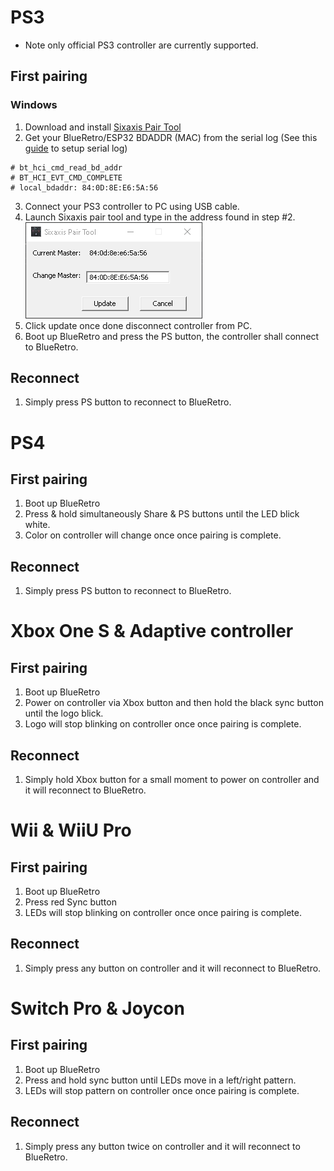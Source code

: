 # PS3
* Note only official PS3 controller are currently supported.
## First pairing
### Windows
1. Download and install [Sixaxis Pair Tool](https://sixaxispairtool.en.lo4d.com/windows#:~:text=The%20Sixaxis%20Pair%20Tool%20is,games%20with%20your%20PS3%20controller.)
2. Get your BlueRetro/ESP32 BDADDR (MAC) from the serial log (See this [guide](https://github.com/darthcloud/BlueRetro/wiki/Getting-BlueRetro-debug-logs-via-Serial-port-Windows-10) to setup serial log)
```
# bt_hci_cmd_read_bd_addr
# BT_HCI_EVT_CMD_COMPLETE
# local_bdaddr: 84:0D:8E:E6:5A:56
```
3. Connect your PS3 controller to PC using USB cable.
4. Launch Sixaxis pair tool and type in the address found in step #2.\
![](img/SixaxisPairTool_v0FDiegEiq.png)
5. Click update once done disconnect controller from PC.
6. Boot up BlueRetro and press the PS button, the controller shall connect to BlueRetro.
## Reconnect
1. Simply press PS button to reconnect to BlueRetro.
# PS4
## First pairing
1. Boot up BlueRetro
2. Press & hold simultaneously Share & PS buttons until the LED blick white.
3. Color on controller will change once once pairing is complete.
## Reconnect
1. Simply press PS button to reconnect to BlueRetro.
# Xbox One S & Adaptive controller
## First pairing
1. Boot up BlueRetro
2. Power on controller via Xbox button and then hold the black sync button until the logo blick.
3. Logo will stop blinking on controller once once pairing is complete.
## Reconnect
1. Simply hold Xbox button for a small moment to power on controller and it will reconnect to BlueRetro.
# Wii & WiiU Pro
## First pairing
1. Boot up BlueRetro
2. Press red Sync button
3. LEDs will stop blinking on controller once once pairing is complete.
## Reconnect
1. Simply press any button on controller and it will reconnect to BlueRetro.
# Switch Pro & Joycon
## First pairing
1. Boot up BlueRetro
2. Press and hold sync button until LEDs move in a left/right pattern.
3. LEDs will stop pattern on controller once once pairing is complete.
## Reconnect
1. Simply press any button twice on controller and it will reconnect to BlueRetro.